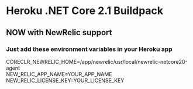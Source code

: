 # Heroku .NET Core 2.1 Buildpack

## NOW with NewRelic support
### Just add these environment variables in your Heroku app
CORECLR_NEWRELIC_HOME=/app/newrelic/usr/local/newrelic-netcore20-agent  
NEW_RELIC_APP_NAME=YOUR_APP_NAME  
NEW_RELIC_LICENSE_KEY=YOUR_LICENSE_KEY  
